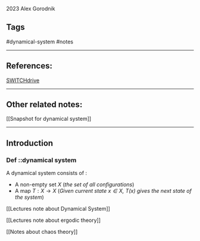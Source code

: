 2023
Alex Gorodnik


## Tags

#dynamical-system #notes 

---

## References:
[SWITCHdrive](https://drive.switch.ch/index.php/s/lvrL4hFrnrEfVmb#pdfviewer)

---
## Other related notes:
[[Snapshot for dynamical system]]

---
## Introduction


### Def ::dynamical system
A dynamical system consists of :
- A non-empty set $X$ (*the set of all configurations*)
- A map $T:X\rightarrow X$ (*Given current state $x\in X$, $T(x)$ gives the next state of the system*)

[[Lectures note about Dynamical System]]


[[Lectures note about ergodic theory]]

[[Notes about chaos theory]]